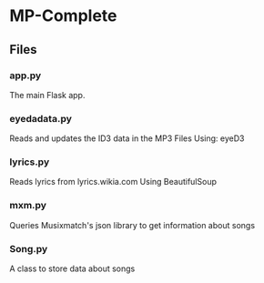 MP-Complete
===========

Files
-----
### app.py

The main Flask app.


### eyedadata.py

Reads and updates the ID3 data in the MP3 Files
Using: eyeD3


### lyrics.py

Reads lyrics from lyrics.wikia.com
Using BeautifulSoup


### mxm.py

Queries Musixmatch's json library to get information about songs


### Song.py

A class to store data about songs
